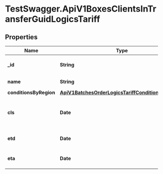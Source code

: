 # TestSwagger.ApiV1BoxesClientsInTransferGuidLogicsTariff

## Properties

Name | Type | Description | Notes
------------ | ------------- | ------------- | -------------
**_id** | **String** | GUID в базе данных | [optional] 
**name** | **String** | Название тарифа | 
**conditionsByRegion** | [**ApiV1BatchesOrderLogicsTariffConditionsByRegion**](ApiV1BatchesOrderLogicsTariffConditionsByRegion.md) |  | 
**cls** | **Date** | Дата закрытия приема новых грузов. | [optional] 
**etd** | **Date** | Ожидаема дата отбытия. | [optional] 
**eta** | **Date** | Ожидаема дата прибытия. | [optional] 


